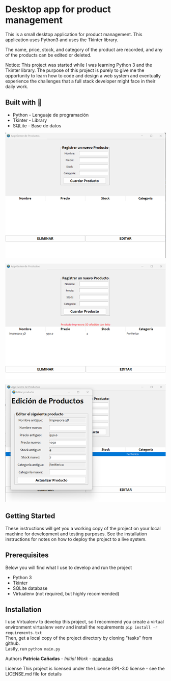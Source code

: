 # Desktop app for product management

This is a small desktop application for product management. This application uses Python3 and uses the Tkinter library.

The name, price, stock, and category of the product are recorded, and any of the products can be edited or deleted.

Notice: This project was started while I was learning Python 3 and the Tkinter library. The purpose of this project is purely to give me the opportunity to learn how to code and design a web system and eventually experience the challenges that a full stack developer might face in their daily work.

## Built with :nut_and_bolt:
- Python - Lenguaje de programación
- Tkinter - Library
- SQLite - Base de datos

![Image1][img1]

![Image2][img2]

![Image3][img3]

[img1]: /recursos/productos1.png
[img2]: /recursos/productos2.png
[img3]: /recursos/productos3.png

## Getting Started
These instructions will get you a working copy of the project on your local machine for development and testing purposes.
See the installation instructions for notes on how to deploy the project to a live system.

## Prerequisites
Below you will find what I use to develop and run the project

 - Python 3
 - Tkinter
 - SQLite database
 - Virtualenv (not required, but highly recommended)

## Installation
I use Virtualenv to develop this project, so I recommend you create a virtual environment virtualenv venv and install the requirements <code>pip install -r requirements.txt</code><br>
Then, get a local copy of the project directory by cloning "tasks" from github. <br>
Lastly, run <code>python main.py</code>

Authors
**Patricia Cañadas** - *Initial Work* - [pcanadas](https://github.com/pcanadas)

License
This project is licensed under the License GPL-3.0 license - see the LICENSE.md file for details
